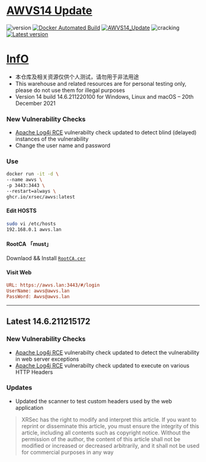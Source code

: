 # [AWVS14 Update](https://awvs.vercel.app/)

![version](https://img.shields.io/badge/Version-14.6.211220100-da282a)  [![Docker Automated Build](https://img.shields.io/docker/automated/xrsec/awvs?label=Build&logo=docker&style=flat-square)](https://hub.docker.com/r/xrsec/awvs) [![AWVS14_Update](https://github.com/XRSec/AWVS14-Update/actions/workflows/AWVS14_Update.yml/badge.svg)](https://github.com/XRSec/AWVS14-Update/actions/workflows/AWVS14_Update.yml) ![cracking](https://img.shields.io/badge/No-cracking-da282a) [![Latest version](https://img.shields.io/badge/fahai.org-法海之路-da282a)](https://www.fahai.org) 

# [InfO](https://www.acunetix.com/support/build-history/)

- 本仓库及相关资源仅供个人测试，请勿用于非法用途
- This warehouse and related resources are for personal testing only, please do not use them for illegal purposes
- Version 14 build 14.6.211220100 for Windows, Linux and macOS – 20th December 2021

### New Vulnerability Checks

- [Apache Log4j RCE](https://www.acunetix.com/blog/web-security-zone/critical-alert-log4shell-cve-2021-44228-in-log4j-possibly-the-biggest-impact-vulnerability-ever/) vulnerabilty check updated to detect blind (delayed) instances of the vulnerability
- Change the user name and password

### Use

```bash
docker run -it -d \
--name awvs \
-p 3443:3443 \
--restart=always \
ghcr.io/xrsec/awvs:latest
```

#### Edit HOSTS

```bash
sudo vi /etc/hosts
192.168.0.1	awvs.lan
```

#### RootCA 「must」

Downlaod && Install [`RootCA.cer`](https://cdn.jsdelivr.net/gh/XRSec/AWVS14-Update@main/.github/resources/ca.cer)

#### Visit Web

```ini
URL: https://awvs.lan:3443/#/login
UserName: awvs@awvs.lan
PassWord: Awvs@awvs.lan
```

<hr>

## Latest 14.6.211215172

### New Vulnerability Checks

- [Apache Log4j RCE](https://www.acunetix.com/blog/web-security-zone/critical-alert-log4shell-cve-2021-44228-in-log4j-possibly-the-biggest-impact-vulnerability-ever/) vulnerabilty check updated to detect the vulnerability in web server exceptions
- [Apache Log4j RCE](https://www.acunetix.com/blog/web-security-zone/critical-alert-log4shell-cve-2021-44228-in-log4j-possibly-the-biggest-impact-vulnerability-ever/) vulnerabilty check updated to execute on various HTTP Headers

### Updates

- Updated the scanner to test custom headers used by the web application

> XRSec has the right to modify and interpret this article. If you want to reprint or disseminate this article, you must ensure the integrity of this article, including all contents such as copyright notice. Without the permission of the author, the content of this article shall not be modified or increased or decreased arbitrarily, and it shall not be used for commercial purposes in any way
